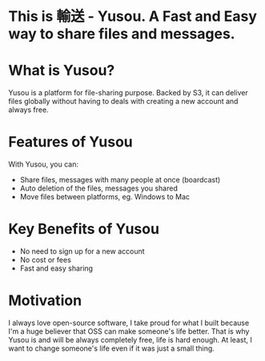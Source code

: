 # This is 輸送 - Yusou. A Fast and Easy way to share files and messages.

# What is Yusou?

Yusou is a platform for file-sharing purpose. Backed by S3, it can deliver files globally without having to deals with creating a new account and always free.

# Features of Yusou

With Yusou, you can:

- Share files, messages with many people at once (boardcast)
- Auto deletion of the files, messages you shared
- Move files between platforms, eg. Windows to Mac

# Key Benefits of Yusou

- No need to sign up for a new account
- No cost or fees
- Fast and easy sharing

# Motivation

I always love open-source software, I take proud for what I built because I'm a huge believer that OSS can make someone's life better. That is why Yusou is and will be always completely free, life is hard enough. At least, I want to change someone's life even if it was just a small thing.
